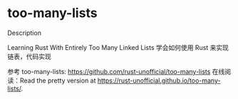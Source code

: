 # too-many-lists
Description

Learning Rust With Entirely Too Many Linked Lists 学会如何使用 Rust 来实现链表，代码实现


参考 too-many-lists: https://github.com/rust-unofficial/too-many-lists
在线阅读：Read the pretty version at https://rust-unofficial.github.io/too-many-lists/.
